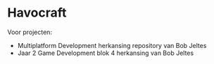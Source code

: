 # Havocraft

Voor projecten:
* Multiplatform Development herkansing repository van Bob Jeltes
* Jaar 2 Game Development blok 4 herkansing van Bob Jeltes
